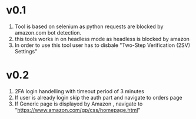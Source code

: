 # v0.1

1. Tool is based on selenium as python requests are blocked by amazon.com bot detection.
2. this tools works in on headless mode as headless is blocked by amazon
3. In order to use this tool user has to disbale "Two-Step Verification (2SV) Settings"


# v0.2
1. 2FA login handelling with timeout period of 3 minutes 
2. If user is already login skip the auth part and navigate to orders page
3. If Generic page is displayed by Amazon , navigate to "https://www.amazon.com/gp/css/homepage.html"